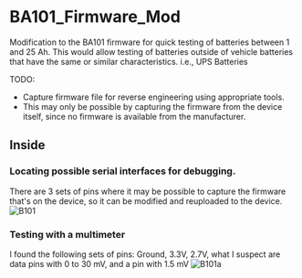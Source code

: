 # BA101_Firmware_Mod
Modification to the BA101 firmware for quick testing of batteries between 1 and 25 Ah.
This would allow testing of batteries outside of vehicle batteries that have the same or similar characteristics. i.e., UPS Batteries

TODO:
- Capture firmware file for reverse engineering using appropriate tools.
- This may only be possible by capturing the firmware from the device itself, since no firmware is available from the manufacturer.

## Inside
### Locating possible serial interfaces for debugging.
There are 3 sets of pins where it may be possible to capture the firmware that's on the device, so it can be modified and reuploaded to the device.
![B101](https://github.com/user-attachments/assets/5388a482-deca-4e3b-adec-a2d5548fbcfc)

### Testing with a multimeter
I found the following sets of pins: Ground, 3.3V, 2.7V, what I suspect are data pins with 0 to 30 mV, and a pin with 1.5 mV
![B101a](https://github.com/user-attachments/assets/aeed8b73-e23d-4dbe-9b8b-aeddfff91e17)
